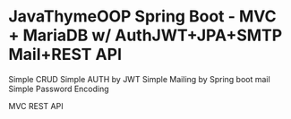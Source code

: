 # JavaThymeOOP Spring Boot - MVC + MariaDB w/ AuthJWT+JPA+SMTP Mail+REST API
 Simple CRUD
 Simple AUTH by JWT
 Simple Mailing by Spring boot mail
 Simple Password Encoding
 
 
 MVC REST API
